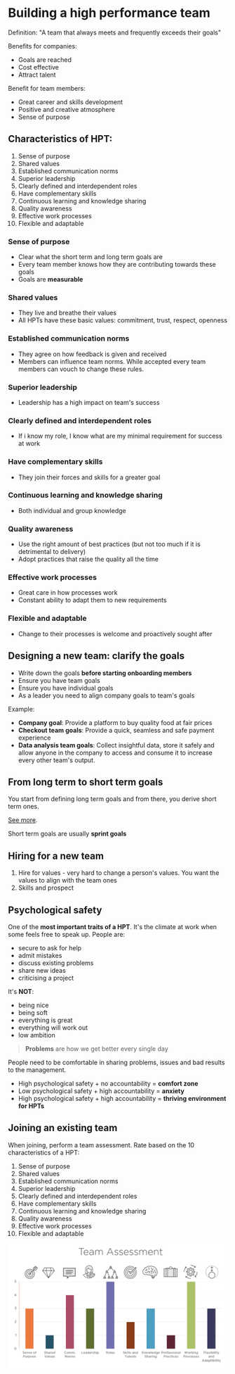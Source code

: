 # Building a high performance team

Definition: "A team that always meets and frequently exceeds their goals"

Benefits for companies:

- Goals are reached
- Cost effective
- Attract talent

Benefit for team members:

- Great career and skills development
- Positive and creative atmosphere
- Sense of purpose

## Characteristics of HPT:

1. Sense of purpose
2. Shared values
3. Established communication norms
4. Superior leadership
5. Clearly defined and interdependent roles
6. Have complementary skills
7. Continuous learning and knowledge sharing
8. Quality awareness
9. Effective work processes
10. Flexible and adaptable

### Sense of purpose

- Clear what the short term and long term goals are
- Every team member knows how they are contributing towards these goals
- Goals are **measurable**

### Shared values

- They live and breathe their values
- All HPTs have these basic values: commitment, trust, respect, openness

### Established communication norms

- They agree on how feedback is given and received
- Members can influence team norms. While accepted every team members can vouch to change these rules.

### Superior leadership

- Leadership has a high impact on team's success

### Clearly defined and interdependent roles

- If i know my role, I know what are my minimal requirement for success at work

### Have complementary skills

- They join their forces and skills for a greater goal

### Continuous learning and knowledge sharing

- Both individual and group knowledge

### Quality awareness

- Use the right amount of best practices (but not too much if it is detrimental to delivery)
- Adopt practices that raise the quality all the time

### Effective work processes

- Great care in how processes work
- Constant ability to adapt them to new requirements

### Flexible and adaptable

- Change to their processes is welcome and proactively sought after

## Designing a new team: clarify the goals

- Write down the goals **before starting onboarding members**
- Ensure you have team goals
- Ensure you have individual goals
- As a leader you need to align company goals to team's goals

Example:

- **Company goal**: Provide a platform to buy quality food at fair prices
- **Checkout team goals**: Provide a quick, seamless and safe payment experience
- **Data analysis team goals**: Collect insightful data, store it safely and allow anyone in the company to access and consume it to increase every other team's output.

## From long term to short term goals

You start from defining long term goals and from there, you derive short term ones.

[See more](https://app.pluralsight.com/course-player?clipId=665a5bf8-f841-454b-885a-01d70770d6a2).

Short term goals are usually **sprint goals**

## Hiring for a new team

1. Hire for values - very hard to change a person's values. You want the values to align with the team ones
2. Skills and prospect

## Psychological safety

One of the **most important traits of a HPT**.
It's the climate at work when some feels free to speak up.
People are:

- secure to ask for help
- admit mistakes
- discuss existing problems
- share new ideas
- criticising a project

It's **NOT**:

- being nice
- being soft
- everything is great
- everything will work out
- low ambition

> **Problems** are how we get better every single day

People need to be comfortable in sharing problems, issues and bad results to the management.

- High psychological safety + no accountability = **comfort zone**
- Low psychological safety + high accountability = **anxiety**
- High psychological safety + high accountability = **thriving environment for HPTs**

## Joining an existing team

When joining, perform a team assessment. Rate based on the 10 characteristics of a HPT:

1. Sense of purpose
2. Shared values
3. Established communication norms
4. Superior leadership
5. Clearly defined and interdependent roles
6. Have complementary skills
7. Continuous learning and knowledge sharing
8. Quality awareness
9. Effective work processes
10. Flexible and adaptable

![Team assessment](./images/buillding-a-hpt-chart.png)
